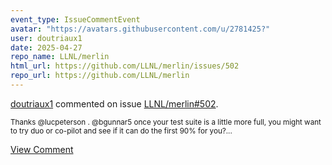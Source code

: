 ```yaml
---
event_type: IssueCommentEvent
avatar: "https://avatars.githubusercontent.com/u/2781425?"
user: doutriaux1
date: 2025-04-27
repo_name: LLNL/merlin
html_url: https://github.com/LLNL/merlin/issues/502
repo_url: https://github.com/LLNL/merlin
---
```


<a href='https://github.com/doutriaux1' target='_blank'>doutriaux1</a> commented on issue <a href='https://github.com/LLNL/merlin/issues/502' target='_blank'>LLNL/merlin#502</a>.

<small>Thanks @lucpeterson . @bgunnar5 once your test suite is a little more full, you might want to try duo or co-pilot and see if it can do the first 90% for you?...</small>

<a href='https://github.com/LLNL/merlin/issues/502' target='_blank'>View Comment</a>